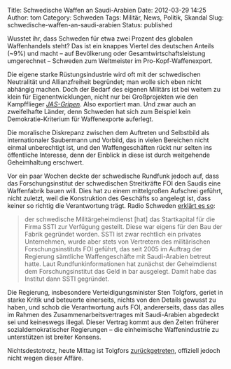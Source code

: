 Title: Schwedische Waffen an Saudi-Arabien
Date: 2012-03-29 14:25
Author: tom
Category: Schweden
Tags: Militär, News, Politik, Skandal
Slug: schwedische-waffen-an-saudi-arabien
Status: published

Wusstet ihr, dass Schweden für etwa zwei Prozent des globalen
Waffenhandels steht? Das ist ein knappes Viertel des deutschen Anteils
(\~9%) und macht – auf Bevölkerung oder Gesamtwirtschaftsleistung
umgerechnet – Schweden zum Weltmeister im Pro-Kopf-Waffenexport.

Die eigene starke Rüstungsindustrie wird oft mit der schwedischen
Neutralität und Allianzfreiheit begründet; man wolle sich eben nicht
abhängig machen. Doch der Bedarf des eigenen Militärs ist bei weitem zu
klein für Eigenentwicklungen, nicht nur bei Großprojekten wie den
Kampfflieger [*JAS-Gripen*](https://de.wikipedia.org/wiki/Saab_39). Also
exportiert man. Und zwar auch an zweifelhafte Länder, denn Schweden hat
sich zum Beispiel kein Demokratie-Kriterium für Waffenexporte auferlegt.

Die moralische Diskrepanz zwischen dem Auftreten und Selbstbild als
internationaler Saubermann und Vorbild, das in vielen Bereichen nicht
einmal unberechtigt ist, und den Waffengeschäften rückt nur selten ins
öffentliche Interesse, denn der Einblick in diese ist durch weitgehende
Geheimhaltung erschwert.

Vor ein paar Wochen deckte der schwedische Rundfunk jedoch auf, dass das
Forschungsinstitut der schwedischen Streitkräfte FOI den Saudis eine
Waffenfabrik bauen will. Dies hat zu einem mittelgroßen Aufschrei
geführt, nicht zuletzt, weil die Konstruktion des Geschäfts so angelegt
ist, dass keiner so richtig die Verantwortung trägt. Radio Schweden
[erklärt es
so](https://sverigesradio.se/sida/gruppsida.aspx?programid=2108&grupp=17406&artikel=5038291):

> der schwedische Militärgeheimdienst [hat] das Startkapital für die
> Firma SSTI zur Verfügung gestellt. Diese war eigens für den Bau der
> Fabrik gegründet worden. SSTI ist zwar rechtlich ein privates
> Unternehmen, wurde aber stets von Vertretern des militärischen
> Forschungsinstituts FOI geführt, das seit 2005 im Auftrag der
> Regierung sämtliche Waffengeschäfte mit Saudi-Arabien betreut hatte.
> Laut Rundfunkinformationen hat zunächst der Geheimdienst dem
> Forschungsinstitut das Geld in bar ausgelegt. Damit habe das Institut
> dann SSTI gegründet.

Die Regierung, insbesondere Verteidigungsminister Sten Tolgfors, geriet
in starke Kritik und beteuerte einerseits, nichts von den Details
gewusst zu haben, und schob die Verantwortung aufs FOI, andererseits,
dass das alles im Rahmen des Zusammenarbeitsvertrages mit Saudi-Arabien
abgedeckt sei und keineswegs illegal. Dieser Vertrag kommt aus den
Zeiten früherer sozialdemokratischer Regierungen – die einheimische
Waffenindustrie zu unterstützen ist breiter Konsens.

Nichtsdestotrotz, heute Mittag ist Tolgfors
[zurückgetreten](https://sverigesradio.se/sida/artikel.aspx?programid=2108&artikel=5041780),
offiziell jedoch nicht wegen dieser Affäre.

